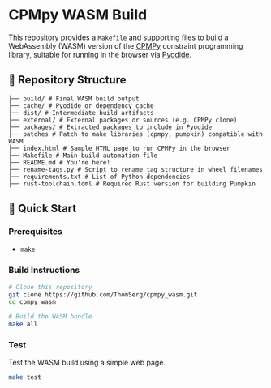 # CPMpy WASM Build

This repository provides a `Makefile` and supporting files to build a WebAssembly (WASM) version of the [CPMPy](https://github.com/CPMpy/cpmpy) constraint programming library, suitable for running in the browser via [Pyodide](https://pyodide.org/).

## 📁 Repository Structure

```
├── build/ # Final WASM build output
├── cache/ # Pyodide or dependency cache
├── dist/ # Intermediate build artifacts
├── external/ # External packages or sources (e.g. CPMPy clone)
├── packages/ # Extracted packages to include in Pyodide
├── patches # Patch to make libraries (cpmpy, pumpkin) compatible with WASM
├── index.html # Sample HTML page to run CPMPy in the browser
├── Makefile # Main build automation file
├── README.md # You're here!
├── rename-tags.py # Script to rename tag structure in wheel filenames
├── requirements.txt # List of Python dependencies
├── rust-toolchain.toml # Required Rust version for building Pumpkin
```

## 🚀 Quick Start

### Prerequisites

- `make`

### Build Instructions

```bash
# Clone this repository
git clone https://github.com/ThomSerg/cpmpy_wasm.git
cd cpmpy_wasm

# Build the WASM bundle
make all
```

### Test

Test the WASM build using a simple web page.

```bash
make test
```

